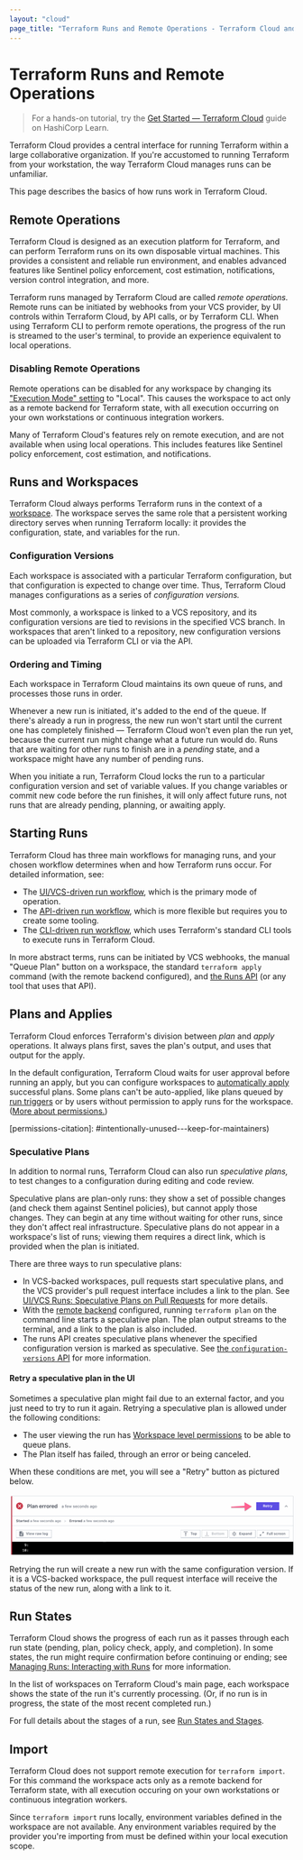 ```yaml
---
layout: "cloud"
page_title: "Terraform Runs and Remote Operations - Terraform Cloud and Terraform Enterprise"
---
```


# Terraform Runs and Remote Operations

> For a hands-on tutorial, try the [Get Started — Terraform Cloud](https://learn.hashicorp.com/terraform/cloud-getting-started/signup?utm_source=WEBSITE&utm_medium=WEB_IO&utm_offer=ARTICLE_PAGE&utm_content=DOCS) guide on HashiCorp Learn.

Terraform Cloud provides a central interface for running Terraform within a large collaborative organization. If you're accustomed to running Terraform from your workstation, the way Terraform Cloud manages runs can be unfamiliar.

This page describes the basics of how runs work in Terraform Cloud.

## Remote Operations

Terraform Cloud is designed as an execution platform for Terraform, and can perform Terraform runs on its own disposable virtual machines. This provides a consistent and reliable run environment, and enables advanced features like Sentinel policy enforcement, cost estimation, notifications, version control integration, and more.

Terraform runs managed by Terraform Cloud are called _remote operations._ Remote runs can be initiated by webhooks from your VCS provider, by UI controls within Terraform Cloud, by API calls, or by Terraform CLI. When using Terraform CLI to perform remote operations, the progress of the run is streamed to the user's terminal, to provide an experience equivalent to local operations.

### Disabling Remote Operations

[execution_mode]: ../workspaces/settings.html#execution-mode

Remote operations can be disabled for any workspace by changing its ["Execution Mode" setting][execution_mode] to "Local". This causes the workspace to act only as a remote backend for Terraform state, with all execution occurring on your own workstations or continuous integration workers.

Many of Terraform Cloud's features rely on remote execution, and are not available when using local operations. This includes features like Sentinel policy enforcement, cost estimation, and notifications.

## Runs and Workspaces

Terraform Cloud always performs Terraform runs in the context of a [workspace](./index.html). The workspace serves the same role that a persistent working directory serves when running Terraform locally: it provides the configuration, state, and variables for the run.

### Configuration Versions

Each workspace is associated with a particular Terraform configuration, but that configuration is expected to change over time. Thus, Terraform Cloud manages configurations as a series of _configuration versions._

Most commonly, a workspace is linked to a VCS repository, and its configuration versions are tied to revisions in the specified VCS branch. In workspaces that aren't linked to a repository, new configuration versions can be uploaded via Terraform CLI or via the API.

### Ordering and Timing

Each workspace in Terraform Cloud maintains its own queue of runs, and processes those runs in order.

Whenever a new run is initiated, it's added to the end of the queue. If there's already a run in progress, the new run won't start until the current one has completely finished — Terraform Cloud won't even plan the run yet, because the current run might change what a future run would do. Runs that are waiting for other runs to finish are in a _pending_ state, and a workspace might have any number of pending runs.

When you initiate a run, Terraform Cloud locks the run to a particular configuration version and set of variable values. If you change variables or commit new code before the run finishes, it will only affect future runs, not runs that are already pending, planning, or awaiting apply.

## Starting Runs

Terraform Cloud has three main workflows for managing runs, and your chosen workflow determines when and how Terraform runs occur. For detailed information, see:

- The [UI/VCS-driven run workflow](./ui.html), which is the primary mode of operation.
- The [API-driven run workflow](./api.html), which is more flexible but requires you to create some tooling.
- The [CLI-driven run workflow](./cli.html), which uses Terraform's standard CLI tools to execute runs in Terraform Cloud.

In more abstract terms, runs can be initiated by VCS webhooks, the manual "Queue Plan" button on a workspace, the standard `terraform apply` command (with the remote backend configured), and [the Runs API](../api/run.html) (or any tool that uses that API).

## Plans and Applies

Terraform Cloud enforces Terraform's division between _plan_ and _apply_ operations. It always plans first, saves the plan's output, and uses that output for the apply.

In the default configuration, Terraform Cloud waits for user approval before running an apply, but you can configure workspaces to [automatically apply](../workspaces/settings.html#auto-apply-and-manual-apply) successful plans. Some plans can't be auto-applied, like plans queued by [run triggers](../workspaces/run-triggers.html) or by users without permission to apply runs for the workspace. ([More about permissions.](/docs/cloud/users-teams-organizations/permissions.html))

[permissions-citation]: #intentionally-unused---keep-for-maintainers)

### Speculative Plans

In addition to normal runs, Terraform Cloud can also run _speculative plans,_ to test changes to a configuration during editing and code review.

Speculative plans are plan-only runs: they show a set of possible changes (and check them against Sentinel policies), but cannot apply those changes. They can begin at any time without waiting for other runs, since they don't affect real infrastructure. Speculative plans do not appear in a workspace's list of runs; viewing them requires a direct link, which is provided when the plan is initiated.

There are three ways to run speculative plans:

- In VCS-backed workspaces, pull requests start speculative plans, and the VCS provider's pull request interface includes a link to the plan. See [UI/VCS Runs: Speculative Plans on Pull Requests](./ui.html#speculative-plans-on-pull-requests) for more details.
- With the [remote backend](/docs/backends/types/remote.html) configured, running `terraform plan` on the command line starts a speculative plan. The plan output streams to the terminal, and a link to the plan is also included.
- The runs API creates speculative plans whenever the specified configuration version is marked as speculative. See [the `configuration-versions` API](../api/configuration-versions.html#create-a-configuration-version) for more information.

#### Retry a speculative plan in the UI

Sometimes a speculative plan might fail due to an external factor, and you just need to try to run it again.  Retrying a speculative plan is allowed under the following conditions:

- The user viewing the run has [Workspace level permissions](https://www.terraform.io/docs/cloud/users-teams-organizations/permissions.html#workspace-permissions) to be able to queue plans.
- The Plan itself has failed, through an error or being canceled.

When these conditions are met, you will see a "Retry" button as pictured below.

![Screenshot: the Plan header of the Run page.](./images/retry.png)

Retrying the run will create a new run with the same configuration version. If it is a VCS-backed workspace, the pull request interface will receive the status of the new run, along with a link to it.

## Run States

Terraform Cloud shows the progress of each run as it passes through each run state (pending, plan, policy check, apply, and completion). In some states, the run might require confirmation before continuing or ending; see [Managing Runs: Interacting with Runs](./manage.html#interacting-with-runs) for more information.

In the list of workspaces on Terraform Cloud's main page, each workspace shows the state of the run it's currently processing. (Or, if no run is in progress, the state of the most recent completed run.)

For full details about the stages of a run, see [Run States and Stages][].

[Run States and Stages]: ./states.html

## Import

Terraform Cloud does not support remote execution for `terraform import`. For this command the workspace acts only as a remote backend for Terraform state, with all execution occuring on your own workstations or continuous integration workers.

Since `terraform import` runs locally, environment variables defined in the workspace are not available. Any environment variables required by the provider you're importing from must be defined within your local execution scope.
